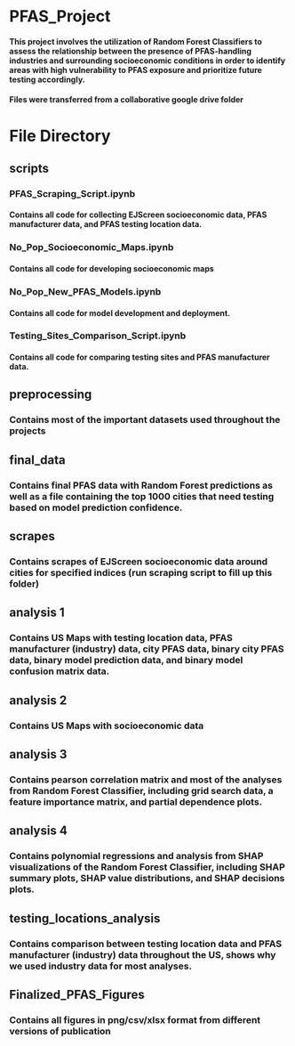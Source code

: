 # PFAS_Project
#### This project involves the utilization of Random Forest Classifiers to assess the relationship between the presence of PFAS-handling industries and surrounding socioeconomic conditions in order to identify areas with high vulnerability to PFAS exposure and prioritize future testing accordingly. 
#### Files were transferred from a collaborative google drive folder

# File Directory
## scripts
### PFAS_Scraping_Script.ipynb 
#### Contains all code for collecting EJScreen socioeconomic data, PFAS manufacturer data, and PFAS testing location data.

### No_Pop_Socioeconomic_Maps.ipynb 
#### Contains all code for developing socioeconomic maps

### No_Pop_New_PFAS_Models.ipynb 
#### Contains all code for model development and deployment.

### Testing_Sites_Comparison_Script.ipynb
#### Contains all code for comparing testing sites and PFAS manufacturer data.

## preprocessing
### Contains most of the important datasets used throughout the projects

## final_data
### Contains final PFAS data with Random Forest predictions as well as a file containing the top 1000 cities that need testing based on model prediction confidence.

## scrapes
### Contains scrapes of EJScreen socioeconomic data around cities for specified indices (run scraping script to fill up this folder)

## analysis 1
### Contains US Maps with testing location data, PFAS manufacturer (industry) data, city PFAS data, binary city PFAS data, binary model prediction data, and binary model confusion matrix data.

## analysis 2
### Contains US Maps with socioeconomic data

## analysis 3
### Contains pearson correlation matrix and most of the analyses from Random Forest Classifier, including grid search data, a feature importance matrix, and partial dependence plots.

## analysis 4
### Contains polynomial regressions and analysis from SHAP visualizations of the Random Forest Classifier, including SHAP summary plots, SHAP value distributions, and SHAP decisions plots. 

## testing_locations_analysis
### Contains comparison between testing location data and PFAS manufacturer (industry) data throughout the US, shows why we used industry data for most analyses.

## Finalized_PFAS_Figures
### Contains all figures in png/csv/xlsx format from different versions of publication
